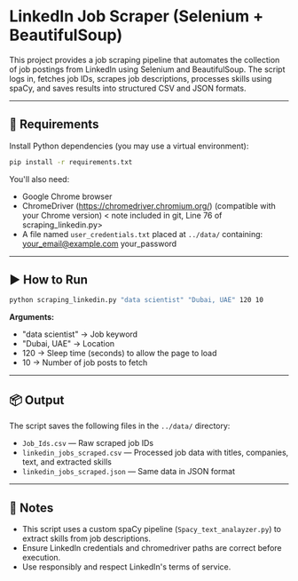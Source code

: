 
# LinkedIn Job Scraper (Selenium + BeautifulSoup)

This project provides a job scraping pipeline that automates the collection of job postings from LinkedIn using Selenium and BeautifulSoup. The script logs in, fetches job IDs, scrapes job descriptions, processes skills using spaCy, and saves results into structured CSV and JSON formats.

---

## 🔧 Requirements

Install Python dependencies (you may use a virtual environment):

```bash
pip install -r requirements.txt
```

You'll also need:
- Google Chrome browser
- ChromeDriver (https://chromedriver.chromium.org/) (compatible with your Chrome version) < note included in git, Line 76 of scraping_linkedin.py>
- A file named `user_credentials.txt` placed at `../data/` containing:
  your_email@example.com
  your_password

---

## ▶️ How to Run

```bash
python scraping_linkedin.py "data scientist" "Dubai, UAE" 120 10
```

**Arguments:**
- "data scientist" → Job keyword
- "Dubai, UAE" → Location
- 120 → Sleep time (seconds) to allow the page to load
- 10 → Number of job posts to fetch

---

## 📦 Output

The script saves the following files in the `../data/` directory:
- `Job_Ids.csv` — Raw scraped job IDs
- `linkedin_jobs_scraped.csv` — Processed job data with titles, companies, text, and extracted skills
- `linkedin_jobs_scraped.json` — Same data in JSON format

---

## 🧠 Notes

- This script uses a custom spaCy pipeline (`Spacy_text_analayzer.py`) to extract skills from job descriptions.
- Ensure LinkedIn credentials and chromedriver paths are correct before execution.
- Use responsibly and respect LinkedIn's terms of service.


